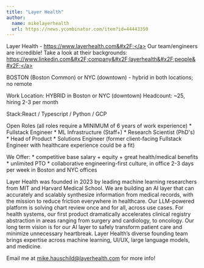 ```yaml
---
title: "Layer Health"
author:
  name: mikelayerhealth
  url: https://news.ycombinator.com/item?id=44443350
---
```


<JobNavigation />

Layer Health - <a href="https:&#x2F;&#x2F;www.layerhealth.com&#x2F;" rel="nofollow">https:&#x2F;&#x2F;www.layerhealth.com&#x2F;</a>
Our team&#x2F;engineers are incredible! Take a look at their backgrounds: <a href="https:&#x2F;&#x2F;www.linkedin.com&#x2F;company&#x2F;layerhealth&#x2F;people&#x2F;" rel="nofollow">https:&#x2F;&#x2F;www.linkedin.com&#x2F;company&#x2F;layerhealth&#x2F;people&#x2F;</a>

BOSTON (Boston Common) or NYC (downtown) - hybrid in both locations; no remote

Work Location: HYBRID in Boston or NYC (downtown) Headcount: ~25, hiring 2-3 per month

Stack:React &#x2F; Typescript &#x2F; Python &#x2F; GCP

Open Roles (all roles require a MINIMUM of 6 years of work experience) * Fullstack Engineer * ML Infrastructure (Staff+) * Research Scientist (PhD&#x27;s) * Head of Product * Solutions Engineer (former client-facing Fullstack Engineer with healthcare experience could be a fit)

We Offer: * competitive base salary + equity + great health&#x2F;medical benefits * unlimited PTO * collaborative engineering-first culture, in office 2-3 days per week in Boston and NYC offices

Layer Health was founded in 2023 by leading machine learning researchers from MIT and Harvard Medical School. We are building an AI layer that can accurately and scalably synthesize information from medical records, with the mission to reduce friction everywhere in healthcare. Our LLM-powered platform is solving chart review once and for all, across use cases. For health systems, our first product dramatically accelerates clinical registry abstraction in areas ranging from surgery and cardiology, to oncology. Our long term vision is for our AI layer to safely transform patient care and minimize unnecessary heartbreak. Layer Health’s diverse founding team brings expertise across machine learning, UI&#x2F;UX, large language models, and medicine.

Email me at mike.hauschild@layerhealth.com for more info!
<JobApplication />
